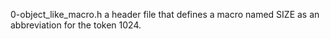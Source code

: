 0-object_like_macro.h a header file that defines a macro named SIZE as an abbreviation for the token 1024.
